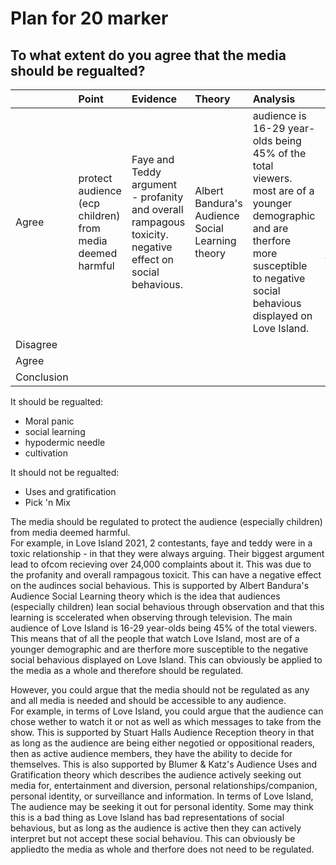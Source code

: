 # Plan for 20 marker

## To what extent do you agree that the media should be regualted?

|            | Point | Evidence | Theory          | Analysis | Link |
| :--------- | :---- | :------- | :-------------- | :------- | :--- |
| Agree      | protect audience (ecp children) from media deemed harmful | Faye and Teddy argument - profanity and overall rampagous toxicity. negative effect on social behavious. | Albert Bandura's Audience Social Learning theory | audience is 16-29 year-olds being 45% of the total viewers. most are of a younger demographic and are therfore more susceptible to negative social behavious displayed on Love Island. | This can obviously be applied to the media as a whole and therefore should be regulated. |
| Disagree   |       |          |                 |          |      |
| Agree      |       |          |                 |          |      |
| Conclusion |       |          |                 |          |      |

It should be regualted:

- Moral panic
- social learning
- hypodermic needle
- cultivation

It should not be regualted:

- Uses and gratification
- Pick 'n Mix

The media should be regulated to protect the audience (especially children) from media deemed harmful.  
For example, in Love Island 2021, 2 contestants, faye and teddy were in a toxic relationship - in that they were always arguing. Their biggest argument lead to ofcom recieving over 24,000 complaints about it. This was due to the profanity and overall rampagous toxicit. This can have a negative effect on the audinces social behavious. This is supported by Albert Bandura's Audience Social Learning theory which is the idea that audiences (especially children) lean social behavious through observation and that this learning is sccelerated when observing through television. The main audience of Love Island is 16-29 year-olds being 45% of the total viewers. This means that of all the people that watch Love Island, most are of a younger demographic and are therfore more susceptible to the negative social behavious displayed on Love Island. This can obviously be applied to the media as a whole and therefore should be regulated.  
  
However, you could argue that the media should not be regulated as any and all media is needed and should be accessible to any audience.  
For example, in terms of Love Island, you could argue that the audience can chose wether to watch it or not as well as which messages to take from the show. This is supported by Stuart Halls Audience Reception theory in that as long as the audience are being either negotied or oppositional readers, then as active audience members, they have the ability to decide for themselves. This is also supported by Blumer & Katz's Audience Uses and Gratification theory which describes the audience actively seeking out media for, entertainment and diversion, personal relationships/companion, personal identity, or surveillance and information. In terms of Love Island, The audience may be seeking it out for personal identity. Some may think this is a bad thing as Love Island has bad representations of social behavious, but as long as the audience is active then they can actively interpret but not accept these social behaviou. This can obviously be appliedto the media as whole and therfore does not need to be regulated.